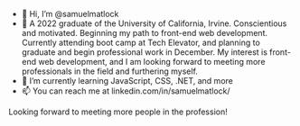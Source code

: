 - 👋 Hi, I’m @samuelmatlock
- 👀 A 2022 graduate of the University of California, Irvine. Conscientious and motivated. Beginning my path to front-end web development. Currently attending boot camp at Tech Elevator, and planning to graduate and begin professional work in December. My interest is front-end web development, and I am looking forward to meeting more professionals in the field and furthering myself.
- 🌱 I’m currently learning JavaScript, CSS, .NET, and more
- 📫 You can reach me at linkedin.com/in/samuelmatlock/

Looking forward to meeting more people in the profession!
